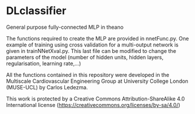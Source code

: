 # DLclassifier
General purpose fully-connected MLP in theano

The functions required to create the MLP are provided in nnetFunc.py. One example of training using cross validation for a multi-output network is given in trainNNetXval.py. This last file can be modified to change the parameters of the model (number of hidden units, hidden layers, regularisation, learning rate,...)

All the functions contained in this repository were developed in the Multiscale Cardiovascular Engineering Group at University College London (MUSE-UCL) by Carlos Ledezma.

This work is protected by a Creative Commons Attribution-ShareAlike 4.0 International license (https://creativecommons.org/licenses/by-sa/4.0/)

